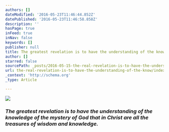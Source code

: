 ```yaml
---
authors: []
dateModified: '2016-05-23T11:46:44.852Z'
datePublished: '2016-05-23T11:46:58.858Z'
description: ''
hasPage: true
inFeed: true
inNav: false
keywords: []
publisher: null
title: The greatest revelation is to have the understanding of the knowledge of the mystery of God that in Christ are all the treasures of wisdom and knowledge.
author: []
starred: false
sourcePath: _posts/2016-05-15-the-real-revelation-is-to-have-the-understanding-of-the-know.md
url: the-real-revelation-is-to-have-the-understanding-of-the-know/index.html
_context: 'http://schema.org'
_type: Article

---
```

![](https://s3-us-west-2.amazonaws.com/the-grid-img/p/7b55a4c64a573efa422c62cf006901508e2cded1.jpg)

### _The greatest revelation is to have the understanding of the knowledge of the mystery of God that in Christ are all the treasures of wisdom and knowledge._
